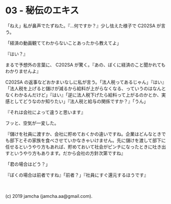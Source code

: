 

# 03 - 秘伝のエキス

「ねえ」私が鼻声でたずねた。『…何ですか？』少し怯えた様子で C202SA が言う。

「経済の動画観ててわからないことあったから教えてよ」

『はい？』

まるで予想外の言葉に、 C202SA が驚く。『あの、ぼくに経済のこと聞かれてもわかりませんよ』

C202SA の返事などおかまいなしに私が言う。「法人税ってあるじゃん」『はい』「法人税を上げると儲けが減るから給料が上がらなくなる、っていうのはなんとなくわかるんだけど」『はい』「逆に法人税下げたら給料って上がるのかとか、実感としてどうなのか知りたい」『法人税と給与の関係ですか？』「うん」

『それは会社によって違うと思います』

フッと、空気が一変した。

『儲けを社員に渡すか、会社に貯めておくかの違いですね。企業はどんなときでも部下とその家族を食べさせていかなきゃいけません。先に儲けを渡して部下に任せるというやり方もあれば、貯めておいて社会がピンチになったときに吐き出すというやり方もあります。だから会社の方針次第ですね』

「君の場合はどう？」

『ぼくの場合は前者ですね』「前者？」『社員にすぐ還元するほうです』



<br>
<br>
(c) 2019 jamcha (jamcha.aa@gmail.com).

